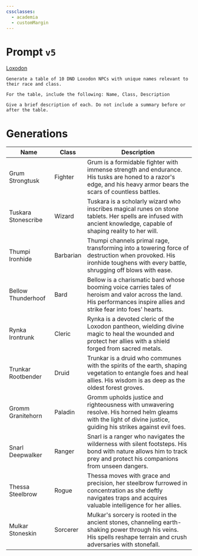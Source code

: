 ```yaml
---
cssclasses:
  - academia
  - customMargin
---
```

# Prompt ``v5``
[Loxodon](file:///D:\Documents\Notes\DND\DND\Quartz\DM\Homebrew\Sapient\Loxodon)
```
Generate a table of 10 DND Loxodon NPCs with unique names relevant to their race and class.

For the table, include the following: Name, Class, Description

Give a brief description of each. Do not include a summary before or after the table.
```

# Generations

| Name                | Class     | Description                                                                                                                                                             |
| ------------------- | --------- | ----------------------------------------------------------------------------------------------------------------------------------------------------------------------- |
| Grum Strongtusk     | Fighter   | Grum is a formidable fighter with immense strength and endurance. His tusks are honed to a razor's edge, and his heavy armor bears the scars of countless battles.      |
| Tuskara Stonescribe | Wizard    | Tuskara is a scholarly wizard who inscribes magical runes on stone tablets. Her spells are infused with ancient knowledge, capable of shaping reality to her will.      |
| Thumpi Ironhide     | Barbarian | Thumpi channels primal rage, transforming into a towering force of destruction when provoked. His ironhide toughens with every battle, shrugging off blows with ease.   |
| Bellow Thunderhoof  | Bard      | Bellow is a charismatic bard whose booming voice carries tales of heroism and valor across the land. His performances inspire allies and strike fear into foes' hearts. |
| Rynka Irontrunk     | Cleric    | Rynka is a devoted cleric of the Loxodon pantheon, wielding divine magic to heal the wounded and protect her allies with a shield forged from sacred metals.            |
| Trunkar Rootbender  | Druid     | Trunkar is a druid who communes with the spirits of the earth, shaping vegetation to entangle foes and heal allies. His wisdom is as deep as the oldest forest groves.  |
| Gromm Granitehorn   | Paladin   | Gromm upholds justice and righteousness with unwavering resolve. His horned helm gleams with the light of divine justice, guiding his strikes against evil foes.        |
| Snarl Deepwalker    | Ranger    | Snarl is a ranger who navigates the wilderness with silent footsteps. His bond with nature allows him to track prey and protect his companions from unseen dangers.     |
| Thessa Steelbrow    | Rogue     | Thessa moves with grace and precision, her steelbrow furrowed in concentration as she deftly navigates traps and acquires valuable intelligence for her allies.         |
| Mulkar Stoneskin    | Sorcerer  | Mulkar's sorcery is rooted in the ancient stones, channeling earth-shaking power through his veins. His spells reshape terrain and crush adversaries with stonefall.    |